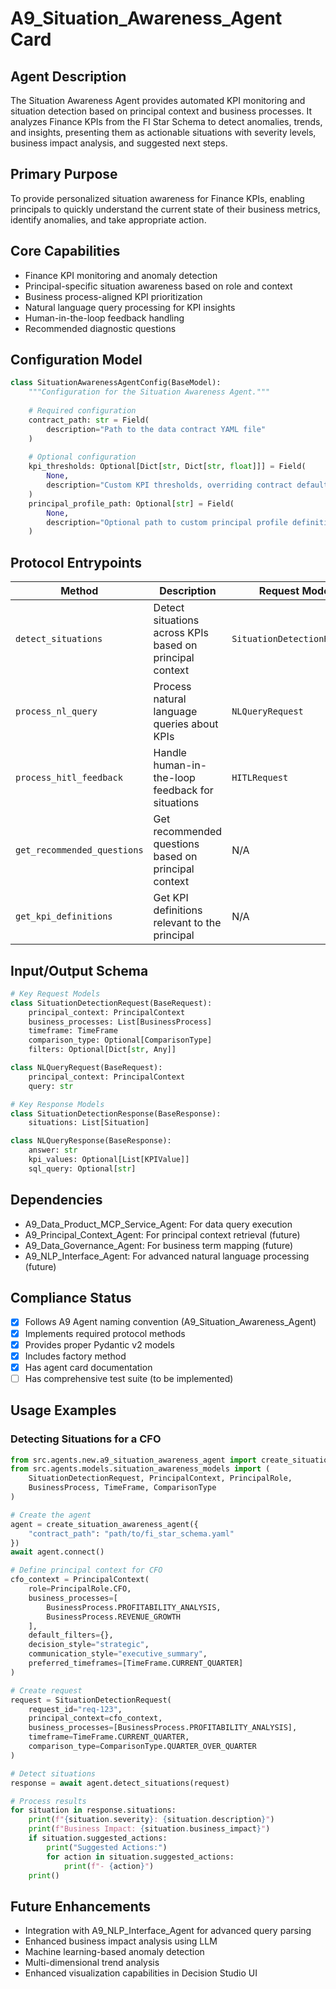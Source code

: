 # A9_Situation_Awareness_Agent Card

## Agent Description
The Situation Awareness Agent provides automated KPI monitoring and situation detection based on principal context and business processes. It analyzes Finance KPIs from the FI Star Schema to detect anomalies, trends, and insights, presenting them as actionable situations with severity levels, business impact analysis, and suggested next steps.

## Primary Purpose
To provide personalized situation awareness for Finance KPIs, enabling principals to quickly understand the current state of their business metrics, identify anomalies, and take appropriate action.

## Core Capabilities
- Finance KPI monitoring and anomaly detection
- Principal-specific situation awareness based on role and context
- Business process-aligned KPI prioritization
- Natural language query processing for KPI insights
- Human-in-the-loop feedback handling
- Recommended diagnostic questions

## Configuration Model
```python
class SituationAwarenessAgentConfig(BaseModel):
    """Configuration for the Situation Awareness Agent."""
    
    # Required configuration
    contract_path: str = Field(
        description="Path to the data contract YAML file"
    )
    
    # Optional configuration
    kpi_thresholds: Optional[Dict[str, Dict[str, float]]] = Field(
        None,
        description="Custom KPI thresholds, overriding contract defaults"
    )
    principal_profile_path: Optional[str] = Field(
        None,
        description="Optional path to custom principal profile definitions"
    )
```

## Protocol Entrypoints
| Method | Description | Request Model | Response Model |
|--------|-------------|---------------|----------------|
| `detect_situations` | Detect situations across KPIs based on principal context | `SituationDetectionRequest` | `SituationDetectionResponse` |
| `process_nl_query` | Process natural language queries about KPIs | `NLQueryRequest` | `NLQueryResponse` |
| `process_hitl_feedback` | Handle human-in-the-loop feedback for situations | `HITLRequest` | `HITLResponse` |
| `get_recommended_questions` | Get recommended questions based on principal context | N/A | `List[str]` |
| `get_kpi_definitions` | Get KPI definitions relevant to the principal | N/A | `Dict[str, KPIDefinition]` |

## Input/Output Schema
```python
# Key Request Models
class SituationDetectionRequest(BaseRequest):
    principal_context: PrincipalContext
    business_processes: List[BusinessProcess]
    timeframe: TimeFrame
    comparison_type: Optional[ComparisonType]
    filters: Optional[Dict[str, Any]]

class NLQueryRequest(BaseRequest):
    principal_context: PrincipalContext
    query: str

# Key Response Models
class SituationDetectionResponse(BaseResponse):
    situations: List[Situation]

class NLQueryResponse(BaseResponse):
    answer: str
    kpi_values: Optional[List[KPIValue]]
    sql_query: Optional[str]
```

## Dependencies
- A9_Data_Product_MCP_Service_Agent: For data query execution
- A9_Principal_Context_Agent: For principal context retrieval (future)
- A9_Data_Governance_Agent: For business term mapping (future)
- A9_NLP_Interface_Agent: For advanced natural language processing (future)

## Compliance Status
- [x] Follows A9 Agent naming convention (A9_Situation_Awareness_Agent)
- [x] Implements required protocol methods
- [x] Provides proper Pydantic v2 models
- [x] Includes factory method
- [x] Has agent card documentation
- [ ] Has comprehensive test suite (to be implemented)

## Usage Examples

### Detecting Situations for a CFO
```python
from src.agents.new.a9_situation_awareness_agent import create_situation_awareness_agent
from src.agents.models.situation_awareness_models import (
    SituationDetectionRequest, PrincipalContext, PrincipalRole, 
    BusinessProcess, TimeFrame, ComparisonType
)

# Create the agent
agent = create_situation_awareness_agent({
    "contract_path": "path/to/fi_star_schema.yaml"
})
await agent.connect()

# Define principal context for CFO
cfo_context = PrincipalContext(
    role=PrincipalRole.CFO,
    business_processes=[
        BusinessProcess.PROFITABILITY_ANALYSIS,
        BusinessProcess.REVENUE_GROWTH
    ],
    default_filters={},
    decision_style="strategic",
    communication_style="executive_summary",
    preferred_timeframes=[TimeFrame.CURRENT_QUARTER]
)

# Create request
request = SituationDetectionRequest(
    request_id="req-123",
    principal_context=cfo_context,
    business_processes=[BusinessProcess.PROFITABILITY_ANALYSIS],
    timeframe=TimeFrame.CURRENT_QUARTER,
    comparison_type=ComparisonType.QUARTER_OVER_QUARTER
)

# Detect situations
response = await agent.detect_situations(request)

# Process results
for situation in response.situations:
    print(f"{situation.severity}: {situation.description}")
    print(f"Business Impact: {situation.business_impact}")
    if situation.suggested_actions:
        print("Suggested Actions:")
        for action in situation.suggested_actions:
            print(f"- {action}")
    print()
```

## Future Enhancements
- Integration with A9_NLP_Interface_Agent for advanced query parsing
- Enhanced business impact analysis using LLM
- Machine learning-based anomaly detection
- Multi-dimensional trend analysis
- Enhanced visualization capabilities in Decision Studio UI
